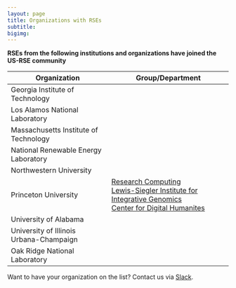 ```yaml
---
layout: page
title: Organizations with RSEs
subtitle:
bigimg: 
---
```


**RSEs from the following institutions and organizations have joined the US-RSE community**

| Organization | Group/Department |
| ------------ | ----- |
| Georgia Institute of Technology |   |
| Los Alamos National Laboratory |  |
| Massachusetts Institute of Technology  | |
| National Renewable Energy Laboratory |  |
| Northwestern University | |
| Princeton University | [Research Computing](https://researchcomputing.princeton.edu) <br> [Lewis-Siegler Institute for Integrative Genomics](https://lsi.princeton.edu) <br> [Center for Digital Humanites](https://cdh.princeton.edu) |
| University of Alabama |  |
| University of Illinois Urbana-Champaign |  |
| Oak Ridge National Laboratory |   |

Want to have your organization on the list? Contact us via [Slack](https://usrse.slack.com).





